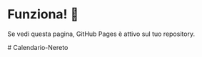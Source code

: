 <!DOCTYPE html>
<html lang="it">
<head>
  <meta charset="UTF-8">
  <title>Test GitHub Pages</title>
</head>
<body>
  <h1>Funziona! 🎉</h1>
  <p>Se vedi questa pagina, GitHub Pages è attivo sul tuo repository.</p>
</body>
</html> 
# Calendario-Nereto
